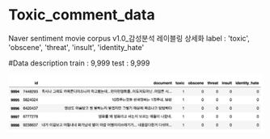 # Toxic_comment_data
Naver sentiment movie corpus v1.0_감성분석 레이블링 상세화
label : 'toxic', 'obscene', 'threat', 'insult', 'identity_hate'


#Data description
train : 9,999 
test : 9,999

![data](./image/data.png)
